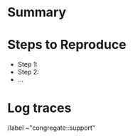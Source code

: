 <!--

This issue template should be used by anyone looking for support
from the congregate development team regarding an issue they
are experiencing while using congregate.

For GitLab team members, please refrain from any customer information
in this issue

-->

# Summary

<!--
Provide a quick summary of the issue you are experiencing
-->

# Steps to Reproduce

- Step 1:
- Step 2:
- ...

# Log traces

<!--

Paste any logs in this section OR attach logs to the issue.

Keep in mind, this is a public repository so
redact any confidential information as necessary

-->

/label ~"congregate::support"
